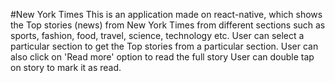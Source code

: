 #New York Times
This is an application made on react-native, which shows the Top stories (news) from New York Times from different sections such as sports, fashion, food, travel, science, technology etc. 
User can select a particular section to get the Top stories from a particular section. User can also click on 'Read more' option to read the full story
User can double tap on story to mark it as read.
